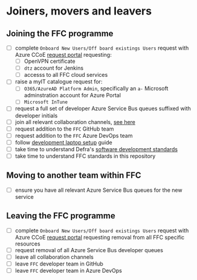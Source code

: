 # Joiners, movers and leavers
## Joining the FFC programme
- [ ] complete `Onboard New Users/Off board existings Users` request with Azure CCoE [request portal](https://defra-azure.atlassian.net/servicedesk/customer/portal/6) requesting:
  - [ ] OpenVPN certificate  
  - [ ] `dtz` account for Jenkins
  - [ ] accesss to all FFC cloud services
- [ ] raise a myIT catalogue request for:
  - [ ] `O365/AzureAD Platform Admin`, specifically an `a-` Microsoft adminstration account for Azure Portal
  - [ ] `Microsoft InTune`
- [ ] request a full set of developer Azure Service Bus queues suffixed with developer initials
- [ ] join all relevant collaboration channels, [see here](collaboration.md)
- [ ] request addition to the `FFC` GitHub team
- [ ] request addition to the `FFC` Azure DevOps team
- [ ] follow [development laptop setup](developer-laptop-setup/README.md) guide
- [ ] take time to understand Defra's [software development standards](https://github.com/DEFRA/software-development-standards)
- [ ] take time to understand FFC standards in this repository

## Moving to another team within FFC
- [ ] ensure you have all relevant Azure Service Bus queues for the new service

## Leaving the FFC programme
- [ ] complete `Onboard New Users/Off board existings Users` request with Azure CCoE [request portal](https://defra-azure.atlassian.net/servicedesk/customer/portal/6) requesting removal from all FFC specific resources
- [ ] request removal of all Azure Service Bus developer queues
- [ ] leave all collaboration channels
- [ ] leave `FFC` developer team in GitHub
- [ ] leave `FFC` developer team in Azure DevOps
